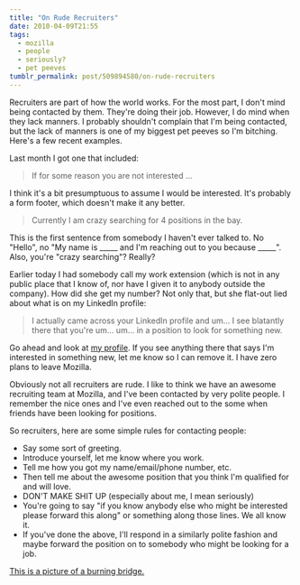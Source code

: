 ```yaml
---
title: "On Rude Recruiters"
date: 2010-04-09T21:55
tags:
  - mozilla
  - people
  - seriously?
  - pet peeves
tumblr_permalink: post/509894580/on-rude-recruiters
---
```


Recruiters are part of how the world works. For the most part, I don't mind being contacted by them. They're doing their job. However, I do mind when they lack manners. I probably shouldn't complain that I'm being contacted, but the lack of manners is one of my biggest pet peeves so I'm bitching. Here's a few recent examples.

Last month I got one that included:
> If for some reason you are not interested ...

I think it's a bit presumptuous to assume I would be interested. It's probably a form footer, which doesn't make it any better.

> Currently I am crazy searching for 4 positions in the bay.

This is the first sentence from somebody I haven't ever talked to. No "Hello", no "My name is _____ and I'm reaching out to you because _____". Also, you're "crazy searching"? Really?

Earlier today I had somebody call my work extension (which is not in any public place that I know of, nor have I given it to anybody outside the company). How did she get my number? Not only that, but she flat-out lied about what is on my LinkedIn profile:

> I actually came across your LinkedIn profile and um... I see blatantly there that you're um... um... in a position to look for something new.

Go ahead and look at [my profile](http://www.linkedin.com/in/pauloshannessy). If you see anything there that says I'm interested in something new, let me know so I can remove it. I have zero plans to leave Mozilla.

Obviously not all recruiters are rude. I like to think we have an awesome recruiting team at Mozilla, and I've been contacted by very polite people. I remember the nice ones and I've even reached out to the some when friends have been looking for positions.

So recruiters, here are some simple rules for contacting people:

* Say some sort of greeting.
* Introduce yourself, let me know where you work.
* Tell me how you got my name/email/phone number, etc.
* Then tell me about the awesome position that you think I'm qualified for and will love.
* DON'T MAKE SHIT UP (especially about me, I mean seriously)
* You're going to say "if you know anybody else who might be interested please forward this along" or something along those lines. We all know it.
* If you've done the above, I'll respond in a similarly polite fashion and maybe forward the position on to somebody who might be looking for a job.

[This is a picture of a burning bridge.](http://freelancewritinggigs.com/businesstips/wp-content/uploads/2009/07/Dewey-Bridge-Fire.jpg)
